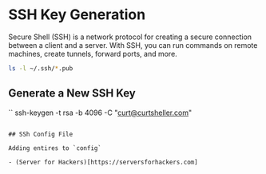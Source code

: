 # SSH Key Generation

Secure Shell (SSH) is a network protocol for creating a secure connection between a client and a server. With SSH, you can run commands on remote machines, create tunnels, forward ports, and more.

```sh
ls -l ~/.ssh/*.pub
```
## Generate a New SSH Key
``
ssh-keygen -t rsa -b 4096 -C "curt@curtsheller.com"

```

## SSh Config File

Adding entires to `config`

- (Server for Hackers)[https://serversforhackers.com]
